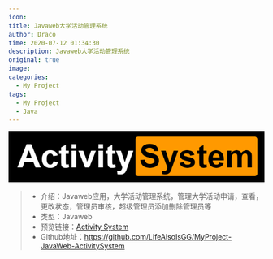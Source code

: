 ```yaml
---
icon: 
title: Javaweb大学活动管理系统
author: Draco
time: 2020-07-12 01:34:30
description: Javaweb大学活动管理系统
original: true
image: 
categories: 
  - My Project
tags: 
  - My Project
  - Java
---
```





[![](./images/My-Project/activity_system.png)](MyProject-JavaWeb-ActivitySystem.md)





> - 介绍：Javaweb应用，大学活动管理系统，管理大学活动申请，查看，更改状态，管理员审核，超级管理员添加删除管理员等
> - 类型：Javaweb
> - 预览链接：[Activity System](https://activitysystem.lifeisgg.online/)
> - Github地址：https://github.com/LifeAlsoIsGG/MyProject-JavaWeb-ActivitySystem